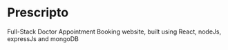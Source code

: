 # Prescripto

Full-Stack Doctor Appointment Booking website, built using React, nodeJs, expressJs and mongoDB